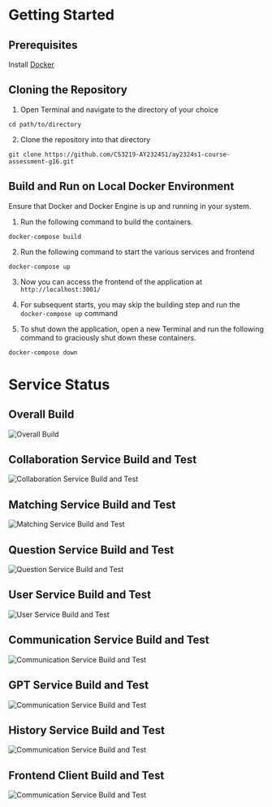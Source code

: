 # Getting Started

## Prerequisites

Install [Docker](https://www.docker.com/)

## Cloning the Repository

1. Open Terminal and navigate to the directory of your choice

```
cd path/to/directory
```

2. Clone the repository into that directory

```
git clone https://github.com/CS3219-AY2324S1/ay2324s1-course-assessment-g16.git
```

## Build and Run on Local Docker Environment

Ensure that Docker and Docker Engine is up and running in your system.

1. Run the following command to build the containers.

```
docker-compose build
```

2. Run the following command to start the various services and frontend

```
docker-compose up
```

3. Now you can access the frontend of the application at `http://localhost:3001/`

4. For subsequent starts, you may skip the building step and run the `docker-compose up` command

5. To shut down the application, open a new Terminal and run the following command to graciously shut down these containers.

```
docker-compose down
```

# Service Status

## Overall Build

![Overall Build](https://github.com/CS3219-AY2324S1/ay2324s1-course-assessment-g16/actions/workflows/build_master_docker_services.yaml/badge.svg)

## Collaboration Service Build and Test

![Collaboration Service Build and Test](https://github.com/CS3219-AY2324S1/ay2324s1-course-assessment-g16/actions/workflows/build_and_test_master_collaboration_service.yaml/badge.svg)

## Matching Service Build and Test

![Matching Service Build and Test](https://github.com/CS3219-AY2324S1/ay2324s1-course-assessment-g16/actions/workflows/build_and_test_master_matching_service.yaml/badge.svg)

## Question Service Build and Test

![Question Service Build and Test](https://github.com/CS3219-AY2324S1/ay2324s1-course-assessment-g16/actions/workflows/build_and_test_master_question_service.yaml/badge.svg)

## User Service Build and Test

![User Service Build and Test](https://github.com/CS3219-AY2324S1/ay2324s1-course-assessment-g16/actions/workflows/build_and_test_master_user_service.yaml/badge.svg)

## Communication Service Build and Test

![Communication Service Build and Test](https://github.com/CS3219-AY2324S1/ay2324s1-course-assessment-g16/actions/workflows/build_and_test_master_communication_service.yaml/badge.svg)

## GPT Service Build and Test

![Communication Service Build and Test](https://github.com/CS3219-AY2324S1/ay2324s1-course-assessment-g16/actions/workflows/build_and_test_master_gpt_service.yaml/badge.svg)

## History Service Build and Test

![Communication Service Build and Test](https://github.com/CS3219-AY2324S1/ay2324s1-course-assessment-g16/actions/workflows/build_and_test_master_history_service.yaml/badge.svg)

## Frontend Client Build and Test

![Communication Service Build and Test](https://github.com/CS3219-AY2324S1/ay2324s1-course-assessment-g16/actions/workflows/build_and_test_master_frontend_client.yaml/badge.svg)
